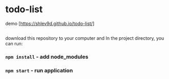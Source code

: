 # todo-list

demo  [https://shlev9d.github.io/todo-list/]

##
download this repository to your computer 
and 
In the project directory, you can run:
### `npm install` - add node_modules
### `npm start` - run application

